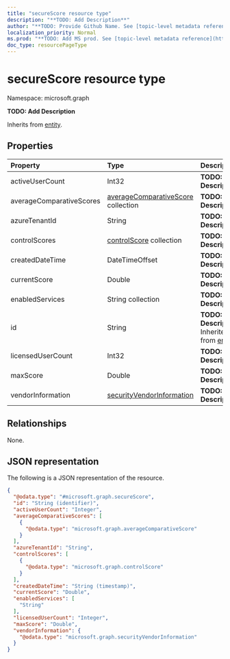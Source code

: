 ```yaml
---
title: "secureScore resource type"
description: "**TODO: Add Description**"
author: "**TODO: Provide Github Name. See [topic-level metadata reference](https://msgo.azurewebsites.net/add/document/guidelines/metadata.html#topic-level-metadata)**"
localization_priority: Normal
ms.prod: "**TODO: Add MS prod. See [topic-level metadata reference](https://msgo.azurewebsites.net/add/document/guidelines/metadata.html#topic-level-metadata)**"
doc_type: resourcePageType
---
```


# secureScore resource type


Namespace: microsoft.graph

**TODO: Add Description**


Inherits from [entity](../resources/entity.md).

## Properties
|Property|Type|Description|
|:---|:---|:---|
|activeUserCount|Int32|**TODO: Add Description**|
|averageComparativeScores|[averageComparativeScore](../resources/averagecomparativescore.md) collection|**TODO: Add Description**|
|azureTenantId|String|**TODO: Add Description**|
|controlScores|[controlScore](../resources/controlscore.md) collection|**TODO: Add Description**|
|createdDateTime|DateTimeOffset|**TODO: Add Description**|
|currentScore|Double|**TODO: Add Description**|
|enabledServices|String collection|**TODO: Add Description**|
|id|String|**TODO: Add Description** Inherited from [entity](../resources/entity.md)|
|licensedUserCount|Int32|**TODO: Add Description**|
|maxScore|Double|**TODO: Add Description**|
|vendorInformation|[securityVendorInformation](../resources/securityvendorinformation.md)|**TODO: Add Description**|

## Relationships
None.

## JSON representation
The following is a JSON representation of the resource.
<!-- {
  "blockType": "resource",
  "keyProperty": "id",
  "@odata.type": "microsoft.graph.secureScore",
  "baseType": "microsoft.graph.entity",
  "openType": true
}
-->
``` json
{
  "@odata.type": "#microsoft.graph.secureScore",
  "id": "String (identifier)",
  "activeUserCount": "Integer",
  "averageComparativeScores": [
    {
      "@odata.type": "microsoft.graph.averageComparativeScore"
    }
  ],
  "azureTenantId": "String",
  "controlScores": [
    {
      "@odata.type": "microsoft.graph.controlScore"
    }
  ],
  "createdDateTime": "String (timestamp)",
  "currentScore": "Double",
  "enabledServices": [
    "String"
  ],
  "licensedUserCount": "Integer",
  "maxScore": "Double",
  "vendorInformation": {
    "@odata.type": "microsoft.graph.securityVendorInformation"
  }
}
```


